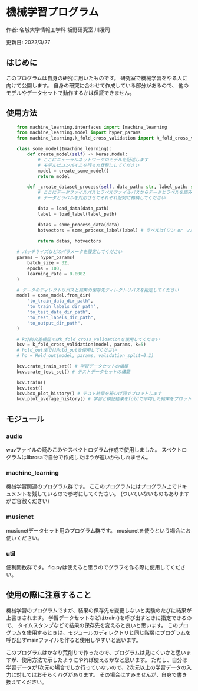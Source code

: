 # 機械学習プログラム

作者: 名城大学情報工学科 坂野研究室 川凌司

更新日: 2022/3/27

## はじめに

このプログラムは自身の研究に用いたものです。
研究室で機械学習をやる人に向けて公開します。
自身の研究に合わせて作成している部分があるので、
他のモデルやデータセットで動作するかは保証できません。

## 使用方法

```python
    from machine_learning.interfaces import Imachine_learning
    from machine_learning.model import hyper_params
    from machine_learning.k_fold_cross_validation import k_fold_cross_validation

    class some_model(Imachine_learning):
        def create_model(self) -> keras.Model:
            # ここにニューラルネットワークのモデルを記述します
            # モデルはコンパイルを行った状態にしてください
            model = create_some_model()
            return model

        def _create_dataset_process(self, data_path: str, label_path: str) -> tuple:
            # ここにデータファイルパスとラベルファイルパスからデータとラベルを読み込み、
            # データとラベルを対応させてそれぞれ配列に格納してください

            data = load_data(data_path)
            label = load_label(label_path)

            datas = some_process_data(data)
            hotvectors = some_process_label(label) # ラベルは(ワン or マルチ)ホットベクトルを想定しています

            return datas, hotvectors
    
    # バッチサイズなどのパラメータを設定してください
    params = hyper_params(
        batch_size = 32,
        epochs = 100,
        learning_rate = 0.0002
    )

    # データのディレクトリパスと結果の保存先ディレクトリパスを指定してください
    model = some_model.from_dir(
        "to_train_data_dir_path",
        "to_train_labels_dir_path",
        "to_test_data_dir_path",
        "to_test_labels_dir_path",
        "to_output_dir_path",
    )

    # k分割交差検証ではk_fold_cross_validationを使用してください
    kcv = k_fold_cross_validation(model, params, k=5)
    # hold_out法ではHold_outを使用してください
    # ho = Hold_out(model, params, validation_split=0.1)

    kcv.crate_train_set() # 学習データセットの構築
    kcv.crate_test_set() # テストデータセットの構築

    kcv.train()
    kcv.test()
    kcv.box_plot_history() # テスト結果を箱ひげ図でプロットします
    kcv.plot_average_history() # 学習と検証結果をfoldで平均した結果をプロットします
```

## モジュール

### audio

wavファイルの読みこみやスペクトログラム作成で使用しました。
スペクトログラムはlibrosaで自分で作成したほうが速いかもしれません。

### machine_learning

機械学習関連のプログラム群です。
ここのプログラムにはプログラム上でドキュメントを残しているので参考にしてください。
(ついていないものもありますがご容赦ください)

### musicnet

musicnetデータセット用のプログラム群です。
musicnetを使うという場合にお使いください。

### util

便利関数群です。
fig.pyは使えると思うのでグラフを作る際に使用してください。

## 使用の際に注意すること

機械学習のプログラムですが、結果の保存先を変更しないと実験のたびに結果が上書きされます。
学習データセットなどはtrain()を呼び出すときに指定できるので、
タイムスタンプなどで結果の保存先を変えると良いと思います。
このプログラムを使用するときは、モジュールのディレクトリと同じ階層にプログラムを呼び出すmainファイルを作ると使用しやすいと思います。

このプログラムはかなり荒削りで作ったので、プログラムは見にくいかと思いますが、使用方法で示したようにやれば使えるかなと思います。
ただし、自分は学習データが1次元の場合でしか行っていないので、2次元以上の学習データの入力に対してはおそらくバグがあります。
その場合はすみませんが、自身で書き換えてください。

